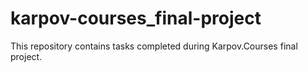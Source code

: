 # karpov-courses_final-project
This repository contains tasks completed during Karpov.Courses final project.
